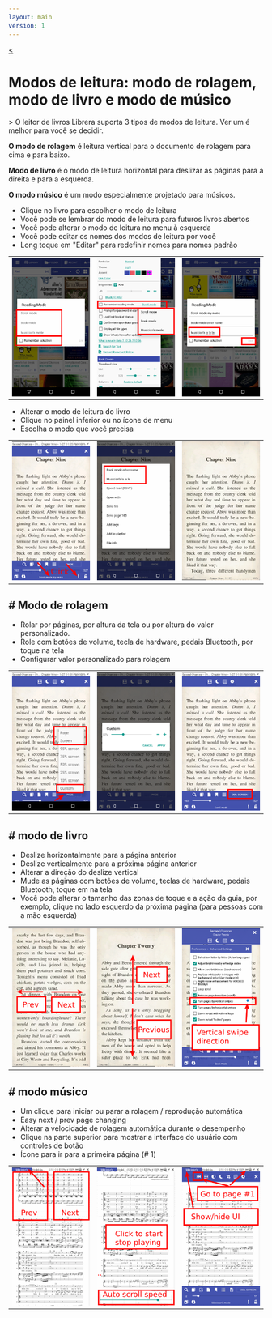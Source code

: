 ```yaml
---
layout: main
version: 1
---
```

[<](/wiki/faq)

# Modos de leitura: modo de rolagem, modo de livro e modo de músico

&gt; O leitor de livros Librera suporta 3 tipos de modos de leitura. Ver um é melhor para você se decidir.

**O modo de rolagem** é leitura vertical para o documento de rolagem para cima e para baixo.

**Modo de livro** é o modo de leitura horizontal para deslizar as páginas para a direita e para a esquerda.

**O modo músico** é um modo especialmente projetado para músicos.

* Clique no livro para escolher o modo de leitura
* Você pode se lembrar do modo de leitura para futuros livros abertos
* Você pode alterar o modo de leitura no menu à esquerda
* Você pode editar os nomes dos modos de leitura por você
* Long toque em &quot;Editar&quot; para redefinir nomes para nomes padrão

||||
|-|-|-|
|![](1.png)|![](2.png)|![](3.png)|

* Alterar o modo de leitura do livro
* Clique no painel inferior ou no ícone de menu
* Escolha o modo que você precisa

||||
|-|-|-|
|![](4.png)|![](5.png)|![](6.png)|

## # Modo de rolagem

* Rolar por páginas, por altura da tela ou por altura do valor personalizado.
* Role com botões de volume, tecla de hardware, pedais Bluetooth, por toque na tela
* Configurar valor personalizado para rolagem

||||
|-|-|-|
|![](7.png)|![](8.png)|![](9.png)|


## # modo de livro
* Deslize horizontalmente para a página anterior
* Deslize verticalmente para a próxima página anterior
* Alterar a direção do deslize vertical
* Mude as páginas com botões de volume, teclas de hardware, pedais Bluetooth, toque em na tela
* Você pode alterar o tamanho das zonas de toque e a ação da guia, por exemplo, clique no lado esquerdo da próxima página (para pessoas com a mão esquerda)

||||
|-|-|-|
|![](10.png)|![](11.png)|![](12.png)|

## # modo músico
* Um clique para iniciar ou parar a rolagem / reprodução automática
* Easy next / prev page changing
* Alterar a velocidade de rolagem automática durante o desempenho
* Clique na parte superior para mostrar a interface do usuário com controles de botão
* Ícone para ir para a primeira página (# 1)

||||
|-|-|-|
|![](13.png)|![](14.png)|![](15.png)|

